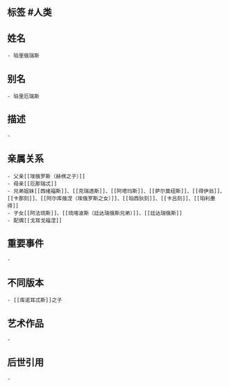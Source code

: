 ## 标签  #人类
## 姓名
	- 珀里俄瑞斯
## 别名
	- 珀里厄瑞斯
## 描述
	-
## 亲属关系
	- 父亲[[埃俄罗斯（赫楞之子）]]
	- 母亲[[厄那瑞忒]]
	- 兄弟姐妹[[西绪福斯]]、[[克瑞透斯]]、[[阿塔玛斯]]、[[萨尔莫纽斯]]、[[得伊翁]]、[[卡那刻]]、[[阿尔库俄涅（埃俄罗斯之女）]]、[[珀西狄刻]]、[[卡吕刻]]、[[珀利墨得]]
	- 子女[[阿法琉斯]]、[[琉喀波斯（廷达瑞俄斯兄弟）]]、[[廷达瑞俄斯]]
	- 配偶[[戈耳戈福涅]]
## 重要事件
	-
## 不同版本
	- [[库诺耳忒斯]]之子
## 艺术作品
	-
## 后世引用
	-
